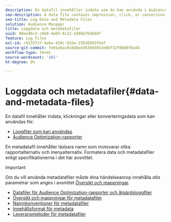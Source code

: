 ```yaml
---
description: En datafil innehåller indata som du kan använda i Audience Optimization-rapporter och för körbara loggfiler. En metadatafil innehåller läsbara namn som motsvarar olika rapportalternativ och menyalternativ. Formatera data och metadatafiler enligt specifikationerna i det här avsnittet.
seo-description: A data file contains impression, click, or conversion data that you can use in the Audience Optimization reports and for Actionable Log Files. A metadata file contains human-readable names that correspond to various report options and menu items. Format your data and metadata files according to the specifications in this section.
seo-title: Log Data and Metadata Files
solution: Audience Manager
title: Loggdata och metadatafiler
uuid: 80aa4bc3-c660-4e65-8c22-2ddbb7bddd4f
feature: Log Files
exl-id: c913372f-4a0a-420c-933e-23b30393fbaf
source-git-commit: fe01ebac8c0d0ad3630d3853e0bf32f0b00f6a44
workflow-type: tm+mt
source-wordcount: '161'
ht-degree: 0%

---
```


# Loggdata och metadatafiler{#data-and-metadata-files}

En datafil innehåller indata, klickningar eller konverteringsdata som kan användas för:

* [Loggfiler som kan användas](/help/using/integration/media-data-integration/actionable-log-files.md)
* [Audience Optimization-rapporter](/help/using/reporting/audience-optimization-reports/audience-optimization-reports.md)

En metadatafil innehåller läsbara namn som motsvarar olika rapportalternativ och menyalternativ. Formatera data och metadatafiler enligt specifikationerna i det här avsnittet.

>[!IMPORTANT]
>
>Om du vill använda metadatafiler måste dina händelseanrop innehålla *alla* parametrar som anges i avsnittet [Översikt och mappningar](../../../reporting/audience-optimization-reports/metadata-files-intro/metadata-file-overview.md).

* [Datafiler för Audience Optimization-rapporter och åtgärdsloggfiler](/help/using/reporting/audience-optimization-reports/metadata-files-intro/datafiles-intro.md)
* [Översikt och mappningar för metadatafiler](/help/using/reporting/audience-optimization-reports/metadata-files-intro/metadata-file-overview.md)
* [Namnkonventioner för metadatafiler](/help/using/reporting/audience-optimization-reports/metadata-files-intro/metadata-file-names.md)
* [Innehållsformat för metadata](/help/using/reporting/audience-optimization-reports/metadata-files-intro/metadata-file-contents.md)
* [Leveransmetoder för metadatafiler](/help/using/reporting/audience-optimization-reports/metadata-files-intro/metadata-delivery-methods.md)
